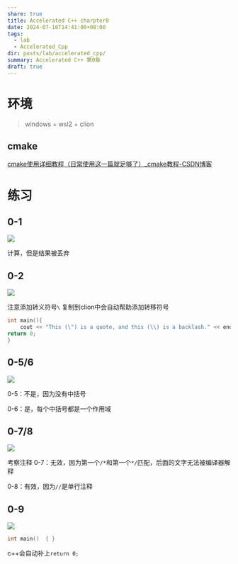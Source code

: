 ```yaml
---
share: true
title: Accelerated C++ charpter0
date: 2024-07-16T14:41:00+08:00
tags:
  - lab
  - Accelerated_Cpp
dir: posts/lab/accelerated_cpp/
summary: Accelerated C++ 第0章
draft: true
---
```

# 环境

> windows + wsl2 + clion

## cmake

[cmake使用详细教程（日常使用这一篇就足够了）_cmake教程-CSDN博客](https://blog.csdn.net/iuu77/article/details/129229361)


# 练习

## 0-1

![](/blog/images/Pasted%20image%2020240716145100.png)

计算，但是结果被丢弃

## 0-2

![](/blog/images/Pasted%20image%2020240716145234.png)

注意添加转义符号`\`
复制到clion中会自动帮助添加转移符号
```cpp
int main(){  
	cout << "This (\") is a quote, and this (\\) is a backlash." << endl;  
return 0;  
}
```

## 0-5/6

![](/blog/images/Pasted%20image%2020240716145500.png)

0-5：不是，因为没有中括号

0-6：是，每个中括号都是一个作用域


## 0-7/8

![](/blog/images/Pasted%20image%2020240716145618.png)

考察注释
0-7：无效，因为第一个`/*`和第一个`*/`匹配，后面的文字无法被编译器解释

0-8：有效，因为`//`是单行注释

## 0-9

![](/blog/images/Pasted%20image%2020240716145946.png)

```cpp
int main()  { }
```
c++会自动补上`return 0;`
